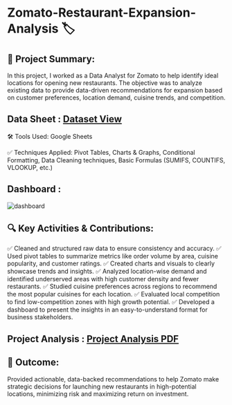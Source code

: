 # Zomato-Restaurant-Expansion-Analysis 🏷️

## 📄 Project Summary: 
In this project, I worked as a Data Analyst for Zomato to help identify ideal locations for opening new restaurants. The objective was to analyze existing data  to provide data-driven recommendations for expansion based on customer preferences, location demand, cuisine trends, and competition.

## Data Sheet : <a href= "https://github.com/roopsagnik/Zomato-Restaurant-Expansion-Analysis/blob/main/Final_Zomato_Data_sheet.xlsx"> Dataset View </a>

🛠️ Tools Used: Google Sheets 

✅ Techniques Applied: Pivot Tables, Charts & Graphs, Conditional Formatting, Data Cleaning techniques, Basic Formulas (SUMIFS, COUNTIFS, VLOOKUP, etc.)

## Dashboard :
![dashboard](https://github.com/user-attachments/assets/659d2bc7-04e4-4826-999d-655e4216093c)


## 🔍 Key Activities & Contributions:
✅ Cleaned and structured raw data to ensure consistency and accuracy.
✅ Used pivot tables to summarize metrics like order volume by area, cuisine popularity, and customer ratings.
✅ Created charts and visuals to clearly showcase trends and insights.
✅ Analyzed location-wise demand and identified underserved areas with high customer density and fewer restaurants.
✅ Studied cuisine preferences across regions to recommend the most popular cuisines for each location.
✅ Evaluated local competition to find low-competition zones with high growth potential.
✅ Developed a dashboard to present the insights in an easy-to-understand format for business stakeholders.

## Project Analysis : <a href="https://github.com/roopsagnik/Zomato-Restaurant-Expansion-Analysis/blob/main/Project%20Analysis.pdf"> Project Analysis PDF </a>


## 🎯 Outcome:
Provided actionable, data-backed recommendations to help Zomato make strategic decisions for launching new restaurants in high-potential locations, minimizing risk and maximizing return on investment.
